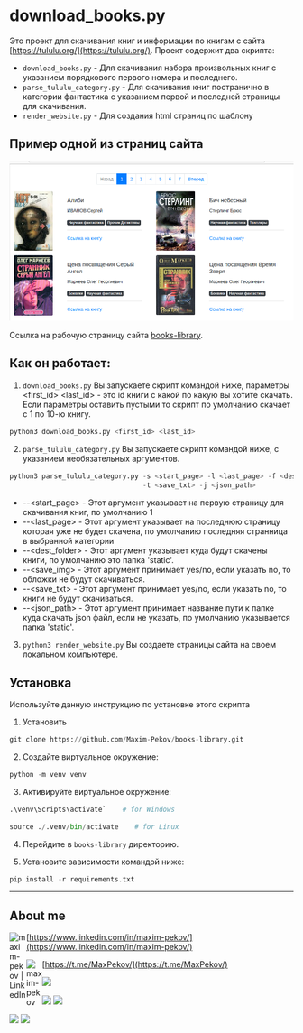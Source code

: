 # download_books.py

Это проект для скачивания книг и информации по книгам с сайта [https://tululu.org/](https://tululu.org/). 
Проект содержит два скрипта:
* `download_books.py` - Для скачивания набора произвольных книг с указанием порядкового первого номера и последнего.
* `parse_tululu_category.py` - Для скачивания книг постранично в категории фантастика с указанием первой и последней страницы для скачивания.
* `render_website.py` - Для создания html страниц по шаблону

## Пример одной из страниц сайта
![](./media/books.png)

Ссылка на рабочую страницу сайта [books-library](https://maxim-pekov.github.io/books-library). 
## Как он работает:

1. `download_books.py`
   Вы запускаете скрипт командой ниже, параметры <first_id> <last_id> - это id книги с какой по какую вы хотите скачать.
   Если параметры оставить пустыми то скрипт по умолчанию скачает с 1 по 10-ю книгу.

```python
python3 download_books.py <first_id> <last_id>
```
2. `parse_tululu_category.py` Вы запускаете скрипт командой ниже, с указанием необязательных аргументов.
   
```python
python3 parse_tululu_category.py -s <start_page> -l <last_page> -f <dest_folder> -i <save_img>
                                 -t <save_txt> -j <json_path>
```
* --<start_page> - Этот аргумент указывает на первую страницу для скачивания книг, по умолчанию 1
* --<last_page> - Этот аргумент указывает на последнюю страницу которая уже не будет скачена, по умолчанию последняя странница в выбранной категории
* --<dest_folder> - Этот аргумент указывает куда будут скачены книги, по умолчанию это папка 'static'.
* --<save_img> - Этот аргумент принимает yes/no, если указать no, то обложки не будут скачиваться.
* --<save_txt> - Этот аргумент принимает yes/no, если указать no, то книги не будут скачиваться.
* --<json_path> - Этот аргумент принимает название пути к папке куда скачать json файл, если не указать, по умолчанию указывается папка 'static'.

3. `python3 render_website.py` Вы создаете страницы сайта на своем локальном компьютере.
## Установка

Используйте данную инструкцию по установке этого скрипта

1. Установить

```python
git clone https://github.com/Maxim-Pekov/books-library.git
```

2. Создайте виртуальное окружение:

```python
python -m venv venv
```

3. Активируйте виртуальное окружение:
```python
.\venv\Scripts\activate`    # for Windows
```
```python
source ./.venv/bin/activate    # for Linux
```

4. Перейдите в `books-library` директорию.

3. Установите зависимости командой ниже:
```python
pip install -r requirements.txt
```

---

## About me

[<img align="left" alt="maxim-pekov | LinkedIn" width="30px" src="https://img.icons8.com/color/48/000000/linkedin-circled--v3.png" />https://www.linkedin.com/in/maxim-pekov/](https://www.linkedin.com/in/maxim-pekov/)
</br>

[<img align="left" alt="maxim-pekov" width="28px" src="https://upload.wikimedia.org/wikipedia/commons/5/5c/Telegram_Messenger.png" />https://t.me/MaxPekov/](https://t.me/MaxPekov/)
</br>

[//]: # (Карточка профиля: )
![](https://github-profile-summary-cards.vercel.app/api/cards/profile-details?username=Maxim-Pekov&theme=solarized_dark)

[//]: # (Статистика языков в коммитах:)

[//]: # (Статистика языков в репозиториях:)
![](https://github-profile-summary-cards.vercel.app/api/cards/most-commit-language?username=Maxim-Pekov&theme=solarized_dark)
![](https://github-profile-summary-cards.vercel.app/api/cards/repos-per-language?username=Maxim-Pekov&theme=solarized_dark)


[//]: # (Статистика профиля:)

[//]: # (Данные по коммитам за сутки:)
![](https://github-profile-summary-cards.vercel.app/api/cards/stats?username=Maxim-Pekov&theme=solarized_dark)
![](https://github-profile-summary-cards.vercel.app/api/cards/productive-time?username=Maxim-Pekov&theme=solarized_dark)

[//]: # ([![trophy]&#40;https://github-profile-trophy.vercel.app/?username=Maxim-Pekov&#41;]&#40;https://github.com/ryo-ma/github-profile-trophy&#41;)

